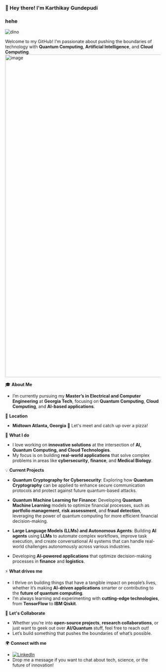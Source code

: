 ### 👋 Hey there! I'm Karthikay Gundepudi
### hehe
![dino](https://github.com/user-attachments/assets/852a04d1-94d4-42ff-864c-d0d63c9998fa)

Welcome to my GitHub! I'm passionate about pushing the boundaries of technology with **Quantum Computing**, **Artificial Intelligence**, and **Cloud Computing**.
<img width="1044" alt="image" src="https://github.com/user-attachments/assets/8fca0a2f-f17d-454a-8146-9a0d5e0726ff">

🎓 **About Me** 
- I’m currently pursuing my **Master’s in Electrical and Computer Engineering** at **Georgia Tech**, focusing on **Quantum Computing**, **Cloud Computing**, and **AI-based applications**.  

📍 **Location** 
- **Midtown Atlanta, Georgia** 🍕 Let's meet and catch up over a pizza!

🚀 **What I do**  
- I love working on **innovative solutions** at the intersection of **AI, Quantum Computing, and Cloud Technologies**.  
- My focus is on building **real-world applications** that solve complex problems in areas like **cybersecurity**, **finance**, and **Medical Biology**.

💡 **Current Projects**  
- **Quantum Cryptography for Cybersecurity**: Exploring how **Quantum Cryptography** can be applied to enhance secure communication protocols and protect against future quantum-based attacks.
  
- **Quantum Machine Learning for Finance**: Developing **Quantum Machine Learning** models to optimize financial processes, such as **portfolio management**, **risk assessment**, and **fraud detection**, leveraging the power of quantum computing for more efficient financial decision-making.

- **Large Language Models (LLMs) and Autonomous Agents**: Building **AI agents** using **LLMs** to automate complex workflows, improve task execution, and create conversational AI systems that can handle real-world challenges autonomously across various industries.

- Developing **AI-powered applications** that optimize decision-making processes in **finance** and **logistics**.

⚡ **What drives me**  
- I thrive on building things that have a tangible impact on people’s lives, whether it’s making **AI-driven applications** smarter or contributing to the **future of quantum computing**.  
- I’m always learning and experimenting with **cutting-edge technologies**, from **TensorFlow** to **IBM Qiskit**.

🎯 **Let's Collaborate**  
- Whether you’re into **open-source projects**, **research collaborations**, or just want to geek out over **AI/Quantum** stuff, feel free to reach out!  
- Let’s build something that pushes the boundaries of what’s possible.

🌍 **Connect with me**  
- [![LinkedIn](https://img.shields.io/badge/LinkedIn-blue?style=flat&logo=linkedin)](https://www.linkedin.com/in/karthikay)
- Drop me a message if you want to chat about tech, science, or the future of innovation!

